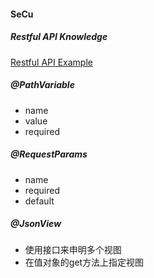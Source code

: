 #### SeCu

##### Restful API Knowledge
[Restful API Example](./doc/RestfulAPI%20Example.md)

##### @PathVariable
* name
* value
* required

##### @RequestParams
* name
* required
* default

##### @JsonView

* 使用接口来申明多个视图
* 在值对象的get方法上指定视图

```java

```
